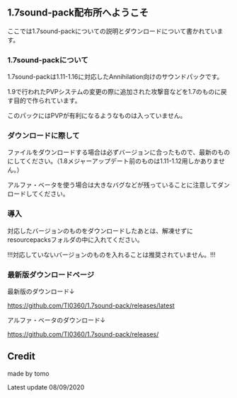 ## 1.7sound-pack配布所へようこそ

ここでは1.7sound-packについての説明とダウンロードについて書かれています。

### 1.7sound-packについて

1.7sound-packは1.11-1.16に対応したAnnihilation向けのサウンドパックです。

1.9で行われたPVPシステムの変更の際に追加された攻撃音などを1.7のものに戻す目的で作られています。

このパックにはPVPが有利になるようなものは入っていません。

### ダウンロードに際して

ファイルをダウンロードする場合は必ずバージョンに合ったもので、最新のものにしてください。（1.8メジャーアップデート前のものは1.11-1.12用しかありません。）

アルファ・ベータを使う場合は大きなバグなどが残っていることに注意してダンロードしてください。

### 導入

対応したバージョンのものをダウンロードしたあとは、解凍せずにresourcepacksフォルダの中に入れてください。

!!!対応していないバージョンのものを入れることは推奨されていません。!!!

### 最新版ダウンロードページ

最新版のダウンロード↓

https://github.com/TI0360/1.7sound-pack/releases/latest

アルファ・ベータのダウンロード↓

https://github.com/TI0360/1.7sound-pack/releases/

## Credit

made by tomo

Latest update 08/09/2020
